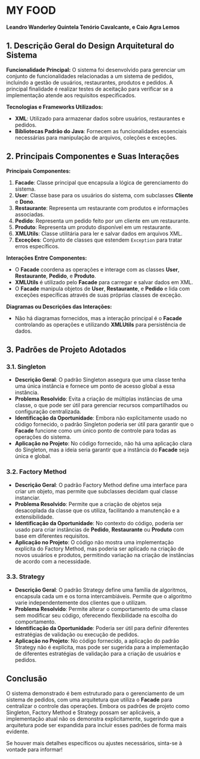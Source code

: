 # MY FOOD
**Leandro Wanderley Quintela Tenório Cavalcante, e Caio Agra Lemos**

## 1. Descrição Geral do Design Arquitetural do Sistema

**Funcionalidade Principal:**
O sistema foi desenvolvido para gerenciar um conjunto de funcionalidades relacionadas a um sistema de pedidos, incluindo a gestão de usuários, restaurantes, produtos e pedidos. A principal finalidade é realizar testes de aceitação para verificar se a implementação atende aos requisitos especificados.

**Tecnologias e Frameworks Utilizados:**
- **XML**: Utilizado para armazenar dados sobre usuários, restaurantes e pedidos.
- **Bibliotecas Padrão do Java**: Fornecem as funcionalidades essenciais necessárias para manipulação de arquivos, coleções e exceções.

## 2. Principais Componentes e Suas Interações

**Principais Componentes:**
1. **Facade**: Classe principal que encapsula a lógica de gerenciamento do sistema.
2. **User**: Classe base para os usuários do sistema, com subclasses **Cliente** e **Dono**.
3. **Restaurante**: Representa um restaurante com produtos e informações associadas.
4. **Pedido**: Representa um pedido feito por um cliente em um restaurante.
5. **Produto**: Representa um produto disponível em um restaurante.
6. **XMLUtils**: Classe utilitária para ler e salvar dados em arquivos XML.
7. **Exceções**: Conjunto de classes que estendem `Exception` para tratar erros específicos.

**Interações Entre Componentes:**
- O **Facade** coordena as operações e interage com as classes **User**, **Restaurante**, **Pedido**, e **Produto**.
- **XMLUtils** é utilizado pelo **Facade** para carregar e salvar dados em XML.
- O **Facade** manipula objetos de **User**, **Restaurante**, e **Pedido** e lida com exceções específicas através de suas próprias classes de exceção.

**Diagramas ou Descrições das Interações:**
- Não há diagramas fornecidos, mas a interação principal é o **Facade** controlando as operações e utilizando **XMLUtils** para persistência de dados.

## 3. Padrões de Projeto Adotados

### 3.1. Singleton

- **Descrição Geral**: O padrão Singleton assegura que uma classe tenha uma única instância e fornece um ponto de acesso global a essa instância.
- **Problema Resolvido**: Evita a criação de múltiplas instâncias de uma classe, o que pode ser útil para gerenciar recursos compartilhados ou configuração centralizada.
- **Identificação da Oportunidade**: Embora não explicitamente usado no código fornecido, o padrão Singleton poderia ser útil para garantir que o **Facade** funcione como um único ponto de controle para todas as operações do sistema.
- **Aplicação no Projeto**: No código fornecido, não há uma aplicação clara do Singleton, mas a ideia seria garantir que a instância do **Facade** seja única e global.

### 3.2. Factory Method

- **Descrição Geral**: O padrão Factory Method define uma interface para criar um objeto, mas permite que subclasses decidam qual classe instanciar.
- **Problema Resolvido**: Permite que a criação de objetos seja desacoplada da classe que os utiliza, facilitando a manutenção e a extensibilidade.
- **Identificação da Oportunidade**: No contexto do código, poderia ser usado para criar instâncias de **Pedido**, **Restaurante** ou **Produto** com base em diferentes requisitos.
- **Aplicação no Projeto**: O código não mostra uma implementação explícita do Factory Method, mas poderia ser aplicado na criação de novos usuários e produtos, permitindo variação na criação de instâncias de acordo com a necessidade.

### 3.3. Strategy

- **Descrição Geral**: O padrão Strategy define uma família de algoritmos, encapsula cada um e os torna intercambiáveis. Permite que o algoritmo varie independentemente dos clientes que o utilizam.
- **Problema Resolvido**: Permite alterar o comportamento de uma classe sem modificar seu código, oferecendo flexibilidade na escolha do comportamento.
- **Identificação da Oportunidade**: Poderia ser útil para definir diferentes estratégias de validação ou execução de pedidos.
- **Aplicação no Projeto**: No código fornecido, a aplicação do padrão Strategy não é explícita, mas pode ser sugerida para a implementação de diferentes estratégias de validação para a criação de usuários e pedidos.

## Conclusão

O sistema demonstrado é bem estruturado para o gerenciamento de um sistema de pedidos, com uma arquitetura que utiliza o **Facade** para centralizar o controle das operações. Embora os padrões de projeto como Singleton, Factory Method e Strategy possam ser aplicáveis, a implementação atual não os demonstra explicitamente, sugerindo que a arquitetura pode ser expandida para incluir esses padrões de forma mais evidente.

Se houver mais detalhes específicos ou ajustes necessários, sinta-se à vontade para informar!
